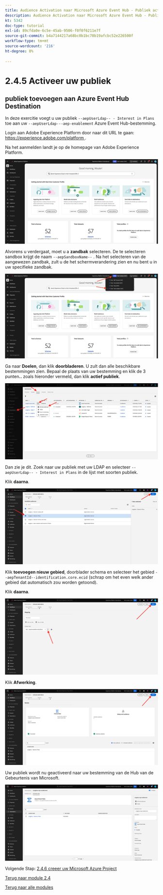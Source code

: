 ```yaml
---
title: Audience Activation naar Microsoft Azure Event Hub - Publiek activeren
description: Audience Activation naar Microsoft Azure Event Hub - Publiek activeren
kt: 5342
doc-type: tutorial
exl-id: 89cfda0e-6c5e-45ab-9506-f0f0f6211e7f
source-git-commit: b4a7144217a68bc0b1bc70b19afcbc52e226500f
workflow-type: tm+mt
source-wordcount: '216'
ht-degree: 0%

---
```


# 2.4.5 Activeer uw publiek

## publiek toevoegen aan Azure Event Hub Destination

In deze exercitie voegt u uw publiek `--aepUserLdap-- - Interest in Plans` toe aan uw `--aepUserLdap---aep-enablement` Azure Event Hub-bestemming.

Login aan Adobe Experience Platform door naar dit URL te gaan: [ https://experience.adobe.com/platform ](https://experience.adobe.com/platform).

Na het aanmelden landt je op de homepage van Adobe Experience Platform.

![ Ingestie van Gegevens ](./../../../modules/datacollection/module1.2/images/home.png)

Alvorens u verdergaat, moet u a **zandbak** selecteren. De te selecteren sandbox krijgt de naam ``--aepSandboxName--`` . Na het selecteren van de aangewezen zandbak, zult u de het schermverandering zien en nu bent u in uw specifieke zandbak.

![ Ingestie van Gegevens ](./../../../modules/datacollection/module1.2/images/sb1.png)

Ga naar **Doelen**, dan klik **doorbladeren**. U zult dan alle beschikbare bestemmingen zien. Bepaal de plaats van uw bestemming en klik de 3 punten&#x200B;**..** zoals hieronder vermeld, dan klik **actief publiek**.

![ 5-01-select-destination.png ](./images/501selectdestination.png)

Dan zie je dit. Zoek naar uw publiek met uw LDAP en selecteer `--aepUserLdap-- - Interest in Plans` in de lijst met soorten publiek.

Klik **daarna**.

![ 5-04-select-segment.png ](./images/504selectsegment.png)

Klik **toevoegen nieuw gebied**, doorblader schema en selecteer het gebied `--aepTenantId--identification.core.ecid` (schrap om het even welk ander gebied dat automatisch zou worden getoond).

Klik **daarna**.

![ 5-05-select-attributes.png ](./images/505selectattributes.png)

Klik **Afwerking**.

![ 5-06-bestemming-finish.png ](./images/506destinationfinish.png)

Uw publiek wordt nu geactiveerd naar uw bestemming van de Hub van de Gebeurtenis van Microsoft.

![ 5-07-bestemming-segment-added.png ](./images/507destinationsegmentadded.png)

Volgende Stap: [ 2.4.6 creeer uw Microsoft Azure Project ](./ex6.md)

[Terug naar module 2.4](./segment-activation-microsoft-azure-eventhub.md)

[Terug naar alle modules](./../../../overview.md)

